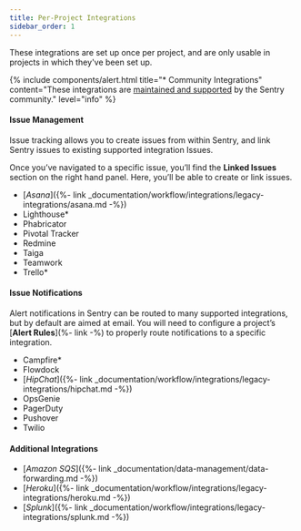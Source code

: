 ```yaml
---
title: Per-Project Integrations
sidebar_order: 1
---
```


These integrations are set up once per project, and are only usable in projects in which they've been set up.

{% include components/alert.html
  title="* Community Integrations"
  content="These integrations are [maintained and supported](https://forum.sentry.io) by the Sentry community."
  level="info"
%}

#### Issue Management

Issue tracking allows you to create issues from within Sentry, and link Sentry issues to existing supported integration Issues.

Once you’ve navigated to a specific issue, you’ll find the **Linked Issues** section on the right hand panel. Here, you’ll be able to create or link issues. 

-   [_Asana_]({%- link _documentation/workflow/integrations/legacy-integrations/asana.md -%})
-   Lighthouse*
-   Phabricator
-   Pivotal Tracker
-   Redmine
-   Taiga
-   Teamwork
-   Trello*

#### Issue Notifications

Alert notifications in Sentry can be routed to many supported integrations, but by default are aimed at email. You will need to configure a project’s [**Alert Rules**](%- link -%) to properly route notifications to a specific integration.

-   Campfire*
-   Flowdock
-   [_HipChat_]({%- link _documentation/workflow/integrations/legacy-integrations/hipchat.md -%})
-   OpsGenie
-   PagerDuty
-   Pushover
-   Twilio

#### Additional Integrations

-   [_Amazon SQS_]({%- link _documentation/data-management/data-forwarding.md -%})
-   [_Heroku_]({%- link _documentation/workflow/integrations/legacy-integrations/heroku.md -%})
-   [_Splunk_]({%- link _documentation/workflow/integrations/legacy-integrations/splunk.md -%})